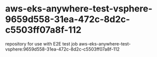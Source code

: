 # aws-eks-anywhere-test-vsphere-9659d558-31ea-472c-8d2c-c5503ff07a8f-112
repository for use with E2E test job aws-eks-anywhere-test-vsphere:9659d558-31ea-472c-8d2c-c5503ff07a8f-112
